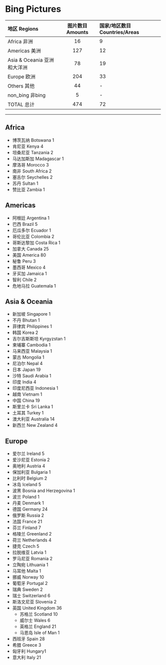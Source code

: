 ﻿# Bing Pictures

|地区 Regions  |图片数目 Amounts  |国家/地区数目 Countries/Areas  |
|:--|:--:|:--|
|Africa 非洲  |16  |9|
|Americas 美洲  |127  |12  |
|Asia & Oceania 亚洲和大洋洲  |78  |19  |
|Europe 欧洲  |204  |33  |
|Others 其他  |44  |-  |
|non_bing  非bing  |5  |-  |
|TOTAL 总计  |474  |72  |


* * *
## Africa

* 博茨瓦纳 Botswana 1
* 肯尼亚 Kenya 4
* 坦桑尼亚 Tanzania 2
* 马达加斯加 Madagascar 1
* 摩洛哥 Morocco 3
* 南非 South Africa 2
* 塞舌尔 Seychelles 2
* 苏丹 Sultan 1
* 赞比亚 Zambia 1

## Americas

* 阿根廷 Argentina 1
* 巴西 Brazil 5
* 厄瓜多尔 Ecuador 1
* 哥伦比亚 Colombia 2
* 哥斯达黎加 Costa Rica 1
* 加拿大 Canada 25
* 美国 America 80
* 秘鲁 Peru 3
* 墨西哥 Mexico 4
* 牙买加 Jamaica 1
* 智利 Chile 2
* 危地马拉 Guatemala 1

## Asia & Oceania

* 新加坡 Singapore 1
* 不丹 Bhutan 1
* 菲律宾 Philippines 1
* 韩国 Korea 2
* 吉尔吉斯斯坦 Kyrgyzstan 1
* 柬埔寨 Cambodia 1
* 马来西亚 Malaysia 1
* 蒙古 Mongolia 1
* 尼泊尔 Nepal 4
* 日本 Japan 19
* 沙特 Saudi Arabia 1
* 印度 India 4
* 印度尼西亚 Indonesia 1
* 越南 Vietnam 1
* 中国 China 19
* 斯里兰卡 Sri Lanka 1
* 土耳其 Turkey 1
* 澳大利亚 Australia 14
* 新西兰 New Zealand 4

## Europe

* 爱尔兰 Ireland 5
* 爱沙尼亚 Estonia 2
* 奥地利 Austria 4
* 保加利亚 Bulgaria 1
* 比利时 Belgium 2
* 冰岛 Iceland 5
* 波黑 Bosnia and Herzegovina 1
* 波兰 Poland 1
* 丹麦 Denmark 1
* 德国 Germany 24
* 俄罗斯 Russia 2
* 法国 France 21
* 芬兰 Finland 7
* 格陵兰 Greenland 2
* 荷兰 Netherlands 4
* 捷克 Czech 5
* 拉脱维亚 Latvia 1
* 罗马尼亚 Romania 2
* 立陶宛 Lithuania 1
* 马耳他 Malta 1
* 挪威 Norway 10
* 葡萄牙 Portugal 2
* 瑞典 Sweden 2
* 瑞士 Switzerland 6
* 斯洛文尼亚 Slovenia 2
* 英国 United Kingdom 36
    - 苏格兰 Scotland 10
    - 威尔士 Wales 6
    - 英格兰 England 21
    - 马恩岛 Isle of Man 1
* 西班牙 Spain 28
* 希腊 Greece 3
* 匈牙利 Hungary1
* 意大利 Italy 21














